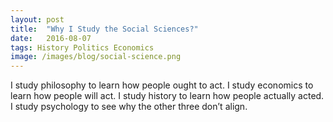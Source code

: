 ```yaml
---
layout:	post
title:	"Why I Study the Social Sciences?"
date:	2016-08-07
tags: History Politics Economics
image: /images/blog/social-science.png
---
```


I study philosophy to learn how people ought to act.
I study economics to learn how people will act.
I study history to learn how people actually acted.
I study psychology to see why the other three don’t align.  